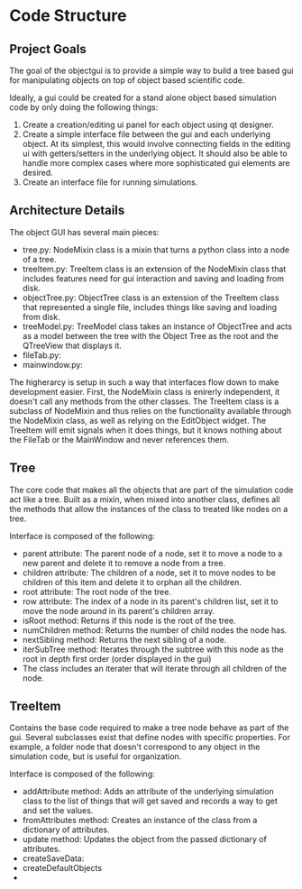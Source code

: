 # Code Structure

## Project Goals

The goal of the objectgui is to provide a simple way to build a tree based gui for manipulating objects on top of object based scientific code.

Ideally, a gui could be created for a stand alone object based simulation code by only doing the following things:

1. Create a creation/editing ui panel for each object using qt designer.
2. Create a simple interface file between the gui and each underlying object. At its simplest, this would involve connecting fields in the editing ui with getters/setters in the underlying object. It should also be able to handle more complex cases where more sophisticated gui elements are desired.
3. Create an interface file for running simulations.

## Architecture Details

The object GUI has several main pieces:

- tree.py: NodeMixin class is a mixin that turns a python class into a node of a tree.
- treeItem.py: TreeItem class is an extension of the NodeMixin class that includes features need for gui interaction and saving and loading from disk.
- objectTree.py: ObjectTree class is an extension of the TreeItem class that represented a single file, includes things like saving and loading from disk.
- treeModel.py: TreeModel class takes an instance of ObjectTree and acts as a model between the tree with the Object Tree as the root and the QTreeView that displays it.
- fileTab.py:
- mainwindow.py:

The higherarcy is setup in such a way that interfaces flow down to make development easier. First, the NodeMixin class is enirerly independent, it doesn't call any methods from the other classes. The TreeItem class is a subclass of NodeMixin and thus relies on the functionality available through the NodeMixin class, as well as relying on the EditObject widget. The TreeItem will emit signals when it does things, but it knows nothing about the FileTab or the MainWindow and never references them.

## Tree

The core code that makes all the objects that are part of the simulation code act like a tree. Built as a mixin, when mixed into another class, defines all the methods that allow the instances of the class to treated like nodes on a tree.

Interface is composed of the following:

- parent attribute: The parent node of a node, set it to move a node to a new parent and delete it to remove a node from a tree.
- children attribute: The children of a node, set it to move nodes to be children of this item and delete it to orphan all the children.
- root attribute: The root node of the tree.
- row attribute: The index of a node in its parent's children list, set it to move the node around in its parent's children array.
- isRoot method: Returns if this node is the root of the tree.
- numChildren method: Returns the number of child nodes the node has.
- nextSibling method: Returns the next sibling of a node.
- iterSubTree method: Iterates through the subtree with this node as the root in depth first order (order displayed in the gui)
- The class includes an iterater that will iterate through all children of the node.

## TreeItem

Contains the base code required to make a tree node behave as part of the gui. Several subclasses exist that define nodes with specific properties. For example, a folder node that doesn't correspond to any object in the simulation code, but is useful for organization.

Interface is composed of the following:

- addAttribute method: Adds an attribute of the underlying simulation class to the list of things that will get saved and records a way to get and set the values.
- fromAttributes method: Creates an instance of the class from a dictionary of attributes.
- update method: Updates the object from the passed dictionary of attributes.
- createSaveData: 
- createDefaultObjects
- 

